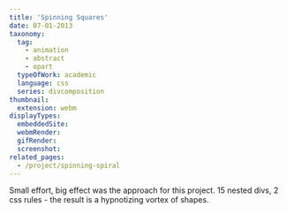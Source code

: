 ```yaml
---
title: 'Spinning Squares'
date: 07-01-2013
taxonomy:
  tag: 
    - animation
    - abstract
    - opart
  typeOfWork: academic
  language: css
  series: divcomposition
thumbnail:
  extension: webm
displayTypes:
  embeddedSite:
  webmRender:
  gifRender:
  screenshot:
related_pages:
  - /project/spinning-spiral
---
```

Small effort, big effect was the approach for this project. 15 nested divs, 2 css rules - the result is a hypnotizing vortex of shapes.
